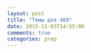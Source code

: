 ```yaml
---
layout: post
title: "Темы для 469"
date: 2015-11-03T14:55:00
comments: true
categories: prep
---
```


